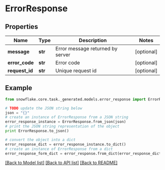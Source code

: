# ErrorResponse


## Properties
Name | Type | Description | Notes
------------ | ------------- | ------------- | -------------
**message** | **str** | Error message returned by server | [optional] 
**error_code** | **str** | Error code | [optional] 
**request_id** | **str** | Unique request id | [optional] 

## Example

```python
from snowflake.core.task._generated.models.error_response import ErrorResponse

# TODO update the JSON string below
json = "{}"
# create an instance of ErrorResponse from a JSON string
error_response_instance = ErrorResponse.from_json(json)
# print the JSON string representation of the object
print ErrorResponse.to_json()

# convert the object into a dict
error_response_dict = error_response_instance.to_dict()
# create an instance of ErrorResponse from a dict
error_response_form_dict = error_response.from_dict(error_response_dict)
```
[[Back to Model list]](../README.md#documentation-for-models) [[Back to API list]](../README.md#documentation-for-api-endpoints) [[Back to README]](../README.md)


